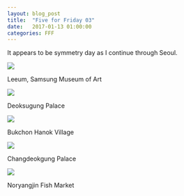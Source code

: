 ```yaml
---
layout: blog_post
title:  "Five for Friday 03"
date:   2017-01-13 01:00:00
categories: FFF
---
```


It appears to be symmetry day as I continue through Seoul.

![][Leeum]

Leeum, Samsung Museum of Art

![][Deoksugung]

Deoksugung Palace

![][Bukchon]

Bukchon Hanok Village

![][Changdeokgung]

Changdeokgung Palace

![][Noryangjin]

Noryangjin Fish Market

[Leeum]: https://raw.githubusercontent.com/echiou/echiou.github.io-images/master/FFF/FFF03/1.jpg
[Deoksugung]: https://raw.githubusercontent.com/echiou/echiou.github.io-images/master/FFF/FFF03/2.jpg
[Bukchon]: https://raw.githubusercontent.com/echiou/echiou.github.io-images/master/FFF/FFF03/3.jpg
[Changdeokgung]: https://raw.githubusercontent.com/echiou/echiou.github.io-images/master/FFF/FFF03/4.jpg
[Noryangjin]: https://raw.githubusercontent.com/echiou/echiou.github.io-images/master/FFF/FFF03/5.jpg
